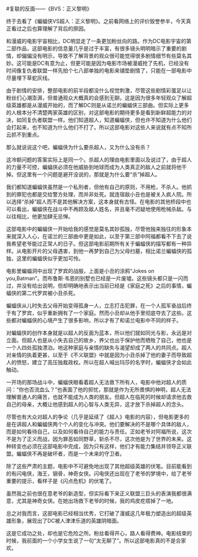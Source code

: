 #复联的反面——《BVS：正义黎明》

终于去看了《蝙蝠侠VS超人：正义黎明》。之前看网络上的评价毁誉参半，今天真正看过之后也算理解了背后的原因。

和漫威的电影宇宙相比，DC明显走了一条更加粉丝向的路。作为DC电影宇宙的第二部作品，这部电影的信息量几乎是过于丰富，有很多镜头明明暗示了重要的剧情，却偏偏没有明示，导致不了解背景的观众很可能觉得很多剧情细节有些莫名其妙。这可能是DC有意为止，但更可能是因为电影市场被漫威抢了先机，已经没有时间像复仇者联盟一样先拍个七八部单独的电影来铺垫剧情了，只能在一部电影中尽量埋下草蛇灰线。

由于剧情的安排，整部电影的前半段都没什么视觉刺激，尽管这些剧情彩蛋足以让粉丝们心潮澎湃，但普通观众大概真的会感到无聊。这是因为很多年轻观众了解超级英雄都是从漫威开始的，而了解DC则是从诺兰的蝙蝠侠三部曲。但实际上更多的人根本分不清楚两家英雄的区别，对这部电影的期待更多是看到新鲜超能力的对决，如同复仇者联盟一样。他们知道超人，知道蝙蝠侠，但也许不知道为什么他们会打起来，也不知道为什么他们不打了。所以这部电影对这些人来说就有点不知所云抓不到重点。

那么就说说这个吧，蝙蝠侠为什么要杀超人，又为什么没有杀？

这冷额问题的答案实际上是同一个。杀超人的理由电影里面以及说过了，由于超人的力量不可控，蝙蝠侠必须在他威胁到地球而成为人类真正的敌人之前就将他干掉。但这里有一个问题是避开没说的，那就是为什么要“杀”掉超人。

我们都知道蝙蝠侠虽然是一个私刑者，但他有自己的原则，不用枪，不杀人。他抓到的罪犯也都是交给警方处理，而并非处死。就连宿敌小丑也是被关入疯人院。所以选择“杀掉”超人而不是其他解决方案，这本身就有古怪。在电影的其他桥段中也可以看出，蝙蝠侠在战斗中不再顾及敌人姓名，并且毫不迟疑地使用枪械杀敌。与以往相比，他更加肆无忌惮。

这部电影中的蝙蝠侠一开始给我的感觉是莫名其妙孤独，尽管他独来独往的形象本来就深入人心，在诺兰的三部曲中更是如此，以至于第三部中阿福都看不下去了说我希望老爷能过正常人的日子。但这部电影前期所有关于蝙蝠侠的描写都有一种异样。从电影开片的父母遇害，到他一再梦到自己为父母扫墓，相比诺兰蝙蝠侠的孤独，这里的蝙蝠侠似乎更加可怜。

电影里蝙蝠洞中出现了罗宾的战服，上面是小丑的涂鸦“Jokes on you,Batman”。而布鲁斯·韦恩的别墅也已经是一片废墟。这些镜头都只是一闪而过，并没有给出说明，但却明确地表示出当前已经是《家庭之死》之后的事情，蝙蝠侠的第二代罗宾被小丑杀死。

蝙蝠侠从儿时失去父母开始变得孤身一人，立志打击犯罪，在一个人孤军奋战后终于有了罗宾，似乎重新拥有了一个家庭。然而小丑却从他手里彻底夺去了这些。这些都对蝙蝠侠的心境产生了很多影响，所以才有了和诺兰电影中不同的样子。

对蝙蝠侠的创作本身就是以超人的反面为蓝本，所以他们就如同光与影，永远是对立面。但超人也是从小失去自己的故乡，养父也出于保护他而牺牲了自己，他也是一个人四处孤独漂泊。地这种家庭与亲情的缺失与渴望却成了两人的共同点。超人对亲情的执着更甚，以至于《不义联盟》中就是因为小丑杀掉了他的妻子而导致超人的愤怒，建立了高压独裁政权。所以在超人喊出玛莎的名字时，蝙蝠侠才会如此触动。

一开场的那场战斗中，蝙蝠侠眼看着超人无法救下所有人，电影中他对超人的质问：“你也否流血么？”也表面了他的担忧，那就是作为无所畏惧的神明，超人无法理解普通人的痛苦，也就不能成为人类的朋友。但超人在临死的时候却请求他去救自己的母亲，大概让他感到超人的心智与人类无异，这才放下杀掉超人的念头。

尽管也有大众对超人的争论（几乎是延续了《超人》电影的内容），但电影更多的是在讲超人和蝙蝠侠两个个人的变化与冲突。他们要解决的不是哪个具体的敌人，而是如何看待自己，以及如何看待自己的能力与责任。正如老爷对阿福所说，这次不是为了正义而战，因为罪恶如同野草，斩杀不尽，这次他是为了世界的未来。这种转变也必须在这部电影中完成，因为只有这样，他们才有能力集结并领导正义联盟。蝙蝠侠不再是破坏者，而是一个未来的守卫者。

除了这些严肃的主题，电影中不可避免地出现了其他超级英雄的伏笔。目前能看到的有闪电侠，海王，钢骨，神奇女侠。闪电侠还出现在了老爷的梦境中，给了老爷重要的提示，看样子是《闪点危机》的伏笔了。

虽然我之前也很在意老爷的新造型，但实际看下来正义联盟三巨头的表演我都很满意，尤其是神奇女侠。在她出场救下老爷的时候，我的鸡皮疙瘩掉了一地。

总之对我而言，这部电影已经相当优秀，它打破了漫威这几年极力塑造出的超级英雄形象，展现出了DC被人津津乐道的英雄阴暗面。

这是它成功之处，却也是它危险之所。粉丝看得开心，路人看得费神。电影结束的时候，我前面的一个小学女生说了一句“太无聊了”。所以这部电影真的不是合家欢。